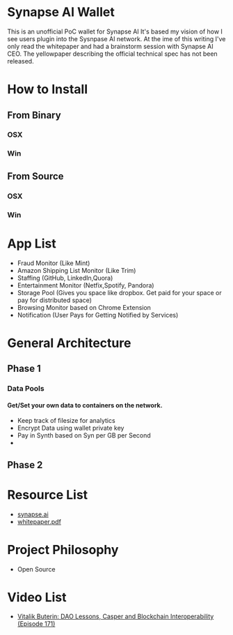 # Synapse AI Wallet
This is an unofficial PoC wallet for Synapse AI
It's based my vision of how I see users plugin into the Sysnpase AI network.
At the ime of this writing I've only read the whitepaper and had a brainstorm session with Synapse AI CEO.
The yellowpaper describing the official technical spec has not been released.

# How to Install
## From Binary
### OSX

### Win
## From Source
### OSX

### Win

# App List
* Fraud Monitor (Like Mint)
* Amazon Shipping List Monitor (Like Trim)
* Staffing (GitHub, LinkedIn,Quora)
* Entertainment Monitor (Netfix,Spotify, Pandora)
* Storage Pool (Gives you space like dropbox. Get paid for your space or pay for distributed space)
* Browsing Monitor based on Chrome Extension
* Notification (User Pays for Getting Notified by Services)

# General Architecture
## Phase 1
### Data Pools
#### Get/Set your own data to containers on the network.
* Keep track of filesize for analytics
* Encrypt Data using wallet private key
* Pay in Synth based on Syn per GB per Second
*
## Phase 2


# Resource List
* [synapse.ai](https://synapse.ai/ "https://synapse.ai/")
* [whitepaper.pdf](https://s3.amazonaws.com/synapseai/whitepaper/whitepaper.pdf)



# Project Philosophy
* Open Source

# Video List
* [Vitalik Buterin: DAO Lessons, Casper and Blockchain Interoperability (Episode 171)](https://www.youtube.com/watch?v=3p8CGBgLTZQ)